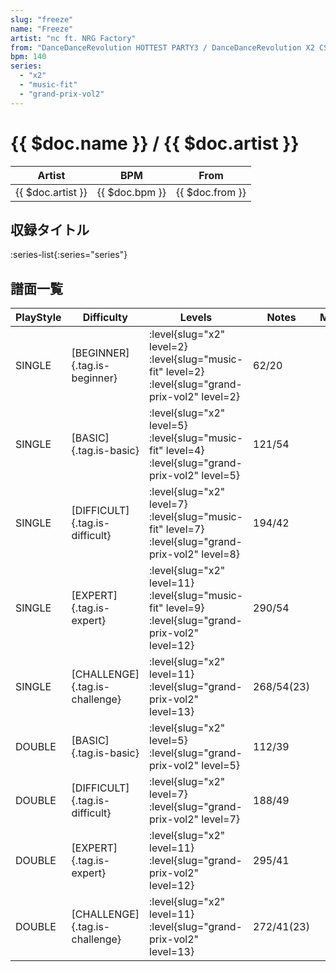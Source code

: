 ```yaml
---
slug: "freeze"
name: "Freeze"
artist: "nc ft. NRG Factory"
from: "DanceDanceRevolution HOTTEST PARTY3 / DanceDanceRevolution X2 CS"
bpm: 140
series:
  - "x2"
  - "music-fit"
  - "grand-prix-vol2"
---
```


# {{ $doc.name }} / {{ $doc.artist }}

|Artist|BPM|From|
|------|---|----|
|{{ $doc.artist }}|{{ $doc.bpm }}|{{ $doc.from }}|

## 収録タイトル

:series-list{:series="series"}

## 譜面一覧

|PlayStyle|Difficulty|Levels|Notes|Movie|
|---------|----------|------|-----|-----|
|SINGLE|[BEGINNER]{.tag.is-beginner}|<div class="field is-grouped is-grouped-multiline"> :level{slug="x2" level=2} :level{slug="music-fit" level=2} :level{slug="grand-prix-vol2" level=2}</div>|62/20||
|SINGLE|[BASIC]{.tag.is-basic}|<div class="field is-grouped is-grouped-multiline"> :level{slug="x2" level=5} :level{slug="music-fit" level=4} :level{slug="grand-prix-vol2" level=5}</div>|121/54||
|SINGLE|[DIFFICULT]{.tag.is-difficult}|<div class="field is-grouped is-grouped-multiline"> :level{slug="x2" level=7} :level{slug="music-fit" level=7} :level{slug="grand-prix-vol2" level=8}</div>|194/42||
|SINGLE|[EXPERT]{.tag.is-expert}|<div class="field is-grouped is-grouped-multiline"> :level{slug="x2" level=11} :level{slug="music-fit" level=9} :level{slug="grand-prix-vol2" level=12}</div>|290/54||
|SINGLE|[CHALLENGE]{.tag.is-challenge}|<div class="field is-grouped is-grouped-multiline"> :level{slug="x2" level=11} :level{slug="grand-prix-vol2" level=13}</div>|268/54(23)||
|DOUBLE|[BASIC]{.tag.is-basic}|<div class="field is-grouped is-grouped-multiline"> :level{slug="x2" level=5} :level{slug="grand-prix-vol2" level=5}</div>|112/39||
|DOUBLE|[DIFFICULT]{.tag.is-difficult}|<div class="field is-grouped is-grouped-multiline"> :level{slug="x2" level=7} :level{slug="grand-prix-vol2" level=7}</div>|188/49||
|DOUBLE|[EXPERT]{.tag.is-expert}|<div class="field is-grouped is-grouped-multiline"> :level{slug="x2" level=11} :level{slug="grand-prix-vol2" level=12}</div>|295/41||
|DOUBLE|[CHALLENGE]{.tag.is-challenge}|<div class="field is-grouped is-grouped-multiline"> :level{slug="x2" level=11} :level{slug="grand-prix-vol2" level=13}</div>|272/41(23)||
